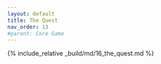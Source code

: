 ```yaml
---
layout: default
title: The Quest
nav_order: 13
#parent: Core Game
---
```

{% include_relative _build/md/16_the_quest.md %}